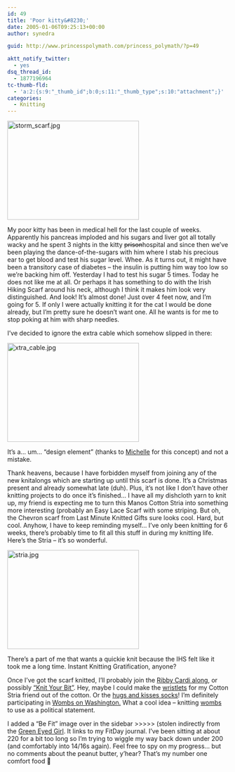 ```yaml
---
id: 49
title: 'Poor kitty&#8230;'
date: 2005-01-06T09:25:13+00:00
author: synedra

guid: http://www.princesspolymath.com/princess_polymath/?p=49

aktt_notify_twitter:
  - yes
dsq_thread_id:
  - 1877196964
tc-thumb-fld:
  - 'a:2:{s:9:"_thumb_id";b:0;s:11:"_thumb_type";s:10:"attachment";}'
categories:
  - Knitting
---
```

<img alt="storm_scarf.jpg" src="http://www.perlgoddess.com/blog/images/storm_scarf.jpg" width="300" height="225" />
  
My poor kitty has been in medical hell for the last couple of weeks. Apparently his pancreas imploded and his sugars and liver got all totally wacky and he spent 3 nights in the kitty <del>prison</del>hospital and since then we&#8217;ve been playing the dance-of-the-sugars with him where I stab his precious ear to get blood and test his sugar level. Whee. As it turns out, it might have been a transitory case of diabetes &#8211; the insulin is putting him way too low so we&#8217;re backing him off. Yesterday I had to test his sugar 5 times. Today he does not like me at all. Or perhaps it has something to do with the Irish Hiking Scarf around his neck, although I think it makes him look very distinguished. And look! It&#8217;s almost done! Just over 4 feet now, and I&#8217;m going for 5. If only I were actually knitting it for the cat I would be done already, but I&#8217;m pretty sure he doesn&#8217;t want one. All he wants is for me to stop poking at him with sharp needles.
  
I&#8217;ve decided to ignore the extra cable which somehow slipped in there:
  
<img alt="xtra_cable.jpg" src="http://www.perlgoddess.com/blog/images/xtra_cable.jpg" width="300" height="225" />
  
It&#8217;s a&#8230; um&#8230; &#8220;design element&#8221; (thanks to [Michelle](http://fickleknitterfiend.blogspot.com) for this concept) and not a mistake.
  
Thank heavens, because I have forbidden myself from joining any of the new knitalongs which are starting up until this scarf is done. It&#8217;s a Christmas present and already somewhat late (duh). Plus, it&#8217;s not like I don&#8217;t have other knitting projects to do once it&#8217;s finished&#8230; I have all my dishcloth yarn to knit up, my friend is expecting me to turn this Manos Cotton Stria into something more interesting (probably an Easy Lace Scarf with some striping. But oh, the Chevron scarf from Last Minute Knitted Gifts sure looks cool. Hard, but cool. Anyhow, I have to keep reminding myself&#8230; I&#8217;ve only been knitting for 6 weeks, there&#8217;s probably time to fit all this stuff in during my knitting life. Here&#8217;s the Stria &#8211; it&#8217;s so wonderful.
  
<img alt="stria.jpg" src="http://www.perlgoddess.com/blog/images/stria.jpg" width="300" height="225" />
  
There&#8217;s a part of me that wants a quickie knit because the IHS felt like it took me a long time. Instant Knitting Gratification, anyone?
  
Once I&#8217;ve got the scarf knitted, I&#8217;ll probably join the [Ribby Cardi along](http://ribbycardikal.blogspot.com/), or possibly [&#8220;Knit Your Bit&#8221;](http://planetjoni.blogspot.com/). Hey, maybe I could make the [wristlets](http://spinningwheel.net/index.php?p=124) for my Cotton Stria friend out of the cotton. Or the [hugs and kisses socks](http://hugsandkissessocks.blogspot.com/)! I&#8217;m definitely participating in [Wombs on Washington.](http://www.wombsonwashington.org) What a cool idea &#8211; knitting [wombs](http://www.knitty.com/ISSUEwinter04/PATTwomb.html) to use as a political statement.
  
I added a &#8220;Be Fit&#8221; image over in the sidebar >>>>> (stolen indirectly from the [Green Eyed Girl](http://grnydgrl.typepad.com/greeneyed_grrl/). It links to my FitDay journal. I&#8217;ve been sitting at about 220 for a bit too long so I&#8217;m trying to wiggle my way back down under 200 (and comfortably into 14/16s again). Feel free to spy on my progress&#8230; but no comments about the peanut butter, y&#8217;hear? That&#8217;s my number one comfort food 🙂